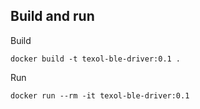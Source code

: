 ## Build and run
Build
```
docker build -t texol-ble-driver:0.1 .
```
Run
```
docker run --rm -it texol-ble-driver:0.1
```
